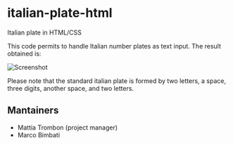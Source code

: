# italian-plate-html
Italian plate in HTML/CSS

This code permits to handle Italian number plates as text input. The result obtained is:

![Screenshot](plate.png)

Please note that the standard italian plate is formed by two letters, a space, three digits, another space, and two letters.

## Mantainers
- Mattia Trombon (project manager)
- Marco Bimbati
